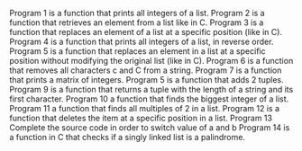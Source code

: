 Program 1 is a function that prints all integers of a list.
Program 2 is a function that retrieves an element from a list like in C.
Program 3 is a function that replaces an element of a list at a specific position (like in C).
Program 4 is a function that prints all integers of a list, in reverse order.
Program 5 is a function that replaces an element in a list at a specific position without modifying the original list (like in C).
Program 6 is a function that removes all characters c and C from a string.
Program 7 is a function that prints a matrix of integers.
Program 5 is a function that adds 2 tuples.
Program 9 is a function that returns a tuple with the length of a string and its first character.
Program 10 a function that finds the biggest integer of a list.
Program 11 a function that finds all multiples of 2 in a list.
Program 12 is a function that deletes the item at a specific position in a list.
Program 13 Complete the source code in order to switch value of a and b
Program 14 is a function in C that checks if a singly linked list is a palindrome.
